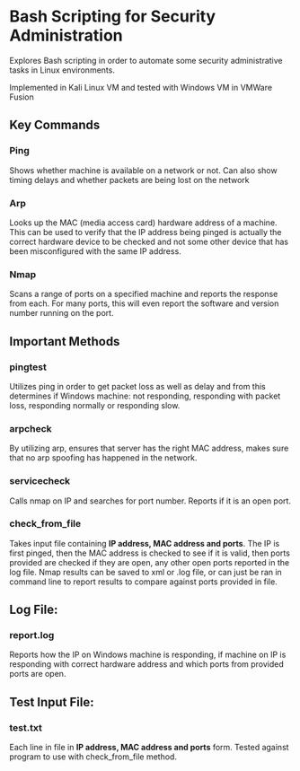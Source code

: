 # Bash Scripting for Security Administration

Explores Bash scripting in order to automate some security administrative tasks in Linux environments.

Implemented in Kali Linux VM and tested with Windows VM in VMWare Fusion 

## Key Commands


### Ping 
Shows whether machine is available on a network or not. Can also show timing delays and whether packets are being lost on the network

### Arp
Looks up the MAC (media access card) hardware address of a machine. This can be used to verify that the IP address being pinged is actually the correct hardware device to be checked and not some other device that has been misconfigured with the same IP address.

### Nmap
Scans a range of ports on a specified machine and reports the response from each. For many ports, this will even report the software and version number running on the port.


## Important Methods

### pingtest
Utilizes ping in order to get packet loss as well as delay and from this determines if Windows machine: not responding, responding with packet loss, responding normally or responding slow.

### arpcheck
By utilizing arp, ensures that server has the right MAC address, makes sure that no arp spoofing has happened in the network.

### servicecheck
Calls nmap on IP and searches for port number. Reports if it is an open port.

### check_from_file
Takes input file containing **IP address, MAC address and ports**. The IP is first pinged, then the MAC address is checked to see if it is valid, then ports provided are checked if they are open, any other open ports reported in the log file. Nmap results can be saved to xml or .log file, or can just be ran in command line to report results to compare against ports provided in file.

## Log File:

### report.log
Reports how the IP on Windows machine is responding, if machine on IP is responding with correct hardware address and which ports from provided ports are open.

## Test Input File:

### test.txt
Each line in file in **IP address, MAC address and ports** form. Tested against program to use with check_from_file method.
